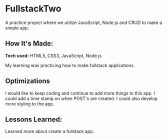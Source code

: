 # FullstackTwo
A practice project where we utilize JavaScript, Node.js and CRUD to make a simple app.

## How It's Made:

**Tech used:** HTML5, CSS3, JavaScript, Node.js

My learning was practicing how to make fullstack applications.

## Optimizations

I would like to keep coding and continue to add more things to this app. I could add a time stamp on when POST's are created. I could also develop more styling to the app.

## Lessons Learned:

Learned more about create a fullstack app.
